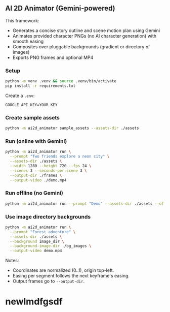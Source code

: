 ## AI 2D Animator (Gemini-powered)

This framework:
- Generates a concise story outline and scene motion plan using Gemini
- Animates provided character PNGs (no AI character generation) with smooth easing
- Composites over pluggable backgrounds (gradient or directory of images)
- Exports PNG frames and optional MP4

### Setup

```bash
python -m venv .venv && source .venv/bin/activate
pip install -r requirements.txt
```

Create a `.env`:

```
GOOGLE_API_KEY=YOUR_KEY
```

### Create sample assets

```bash
python -m ai2d_animator sample_assets --assets-dir ./assets
```

### Run (online with Gemini)

```bash
python -m ai2d_animator run \
  --prompt "Two friends explore a neon city" \
  --assets-dir ./assets \
  --width 1280 --height 720 --fps 24 \
  --scenes 3 --seconds-per-scene 3 \
  --output-dir ./frames \
  --output-video ./demo.mp4
```

### Run offline (no Gemini)

```bash
python -m ai2d_animator run --prompt "Demo" --assets-dir ./assets --offline
```

### Use image directory backgrounds

```bash
python -m ai2d_animator run \
  --prompt "Forest adventure" \
  --assets-dir ./assets \
  --background image_dir \
  --background-image-dir ./bg_images \
  --output-video demo.mp4
```

Notes:
- Coordinates are normalized (0..1), origin top-left.
- Easing per segment follows the next keyframe's easing.
- Output frames go to `--output-dir`.

# newlmdfgsdf
